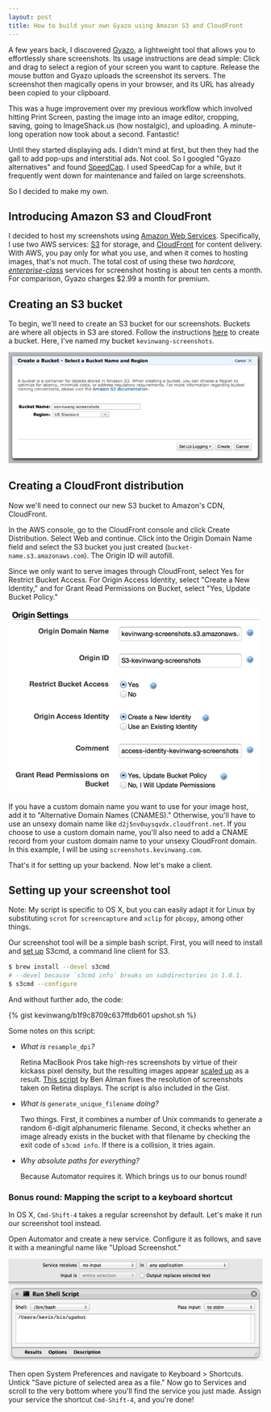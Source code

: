 ```yaml
---
layout: post
title: How to build your own Gyazo using Amazon S3 and CloudFront
---
```

A few years back, I discovered [Gyazo](https://gyazo.com/), a lightweight tool that allows you to effortlessly share screenshots. Its usage instructions are dead simple: Click and drag to select a region of your screen you want to capture. Release the mouse button and Gyazo uploads the screenshot its servers. The screenshot then magically opens in your browser, and its URL has already been copied to your clipboard.

This was a huge improvement over my previous workflow which involved hitting Print Screen, pasting the image into an image editor, cropping, saving, going to ImageShack.us (how nostalgic), and uploading. A minute-long operation now took about a second. Fantastic!

Until they started displaying ads. I didn't mind at first, but then they had the gall to add pop-ups and interstitial ads. Not cool. So I googled "Gyazo alternatives" and found [SpeedCap](http://speedcap.net/). I used SpeedCap for a while, but it frequently went down for maintenance and failed on large screenshots.

So I decided to make my own.

## Introducing Amazon S3 and CloudFront

I decided to host my screenshots using [Amazon Web Services](http://aws.amazon.com/). Specifically, I use two AWS services: [S3](http://aws.amazon.com/s3/) for storage, and [CloudFront](http://aws.amazon.com/cloudfront/) for content delivery. With AWS, you pay only for what you use, and when it comes to hosting images, that's not much. The total cost of using these two *hardcore, [enterprise-class](https://github.com/EnterpriseQualityCoding/FizzBuzzEnterpriseEdition)* services for screenshot hosting is about ten cents a month. For comparison, Gyazo charges $2.99 a month for premium.

## Creating an S3 bucket

To begin, we'll need to create an S3 bucket for our screenshots. Buckets are where all objects in S3 are stored. Follow the instructions [here](http://docs.aws.amazon.com/AmazonS3/latest/gsg/CreatingABucket.html) to create a bucket. Here, I've named my bucket `kevinwang-screenshots`.

[![Creating a new S3 bucket](/images/2014/07/s3-create-bucket.png)](/images/2014/07/s3-create-bucket.png)

## Creating a CloudFront distribution

Now we'll need to connect our new S3 bucket to Amazon's CDN, CloudFront.

In the AWS console, go to the CloudFront console and click Create Distribution. Select Web and continue. Click into the Origin Domain Name field and select the S3 bucket you just created (`bucket-name.s3.amazonaws.com`). The Origin ID will autofill.

Since we only want to serve images through CloudFront, select Yes for Restrict Bucket Access. For Origin Access Identity, select "Create a New Identity," and for Grant Read Permissions on Bucket, select "Yes, Update Bucket Policy."

[![Creating a new CloudFront distribution](/images/2014/07/cloudfront-create-distribution.png)](/images/2014/07/cloudfront-create-distribution.png)

If you have a custom domain name you want to use for your image host, add it to "Alternative Domain Names (CNAMES)." Otherwise, you'll have to use an unsexy domain name like `d2j5nv0uysqvdx.cloudfront.net`. If you choose to use a custom domain name, you'll also need to add a CNAME record from your custom domain name to your unsexy CloudFront domain. In this example, I will be using `screenshots.kevinwang.com`.

That's it for setting up your backend. Now let's make a client.

## Setting up your screenshot tool

Note: My script is specific to OS X, but you can easily adapt it for Linux by substituting `scrot` for `screencapture` and `xclip` for `pbcopy`, among other things.

Our screenshot tool will be a simple bash script. First, you will need to install and [set up](http://s3tools.org/s3cmd-howto) S3cmd, a command line client for S3.

``` bash
$ brew install --devel s3cmd
# --devel because `s3cmd info` breaks on subdirectories in 1.0.1.
$ s3cmd --configure
```

And without further ado, the code:

{% gist kevinwang/b1f9c8709c637ffdb601 upshot.sh %}

Some notes on this script:

- *What is* `resample_dpi`*?*

  Retina MacBook Pros take high-res screenshots by virtue of their kickass pixel density, but the resulting images appear [scaled up](http://benalman.com/news/2012/07/fixing-retina-image-scaling/) as a result. [This script](https://github.com/cowboy/dotfiles/blob/master/bin/resample-dpi) by Ben Alman fixes the resolution of screenshots taken on Retina displays. The script is also included in the Gist.

- *What is* `generate_unique_filename` *doing?*

  Two things. First, it combines a number of Unix commands to generate a random 6-digit alphanumeric filename. Second, it checks whether an image already exists in the bucket with that filename by checking the exit code of `s3cmd info`. If there is a collision, it tries again.

- *Why absolute paths for everything?*

  Because Automator requires it. Which brings us to our bonus round!

### Bonus round: Mapping the script to a keyboard shortcut

In OS X, `Cmd-Shift-4` takes a regular screenshot by default. Let's make it run our screenshot tool instead.

Open Automator and create a new service. Configure it as follows, and save it with a meaningful name like "Upload Screenshot."

[![Automator service configuration](/images/2014/07/automator-upshot.png)](/images/2014/07/automator-upshot.png)

Then open System Preferences and navigate to Keyboard > Shortcuts. Untick "Save picture of selected area as a file." Now go to Services and scroll to the very bottom where you'll find the service you just made. Assign your service the shortcut `Cmd-Shift-4`, and you're done!
